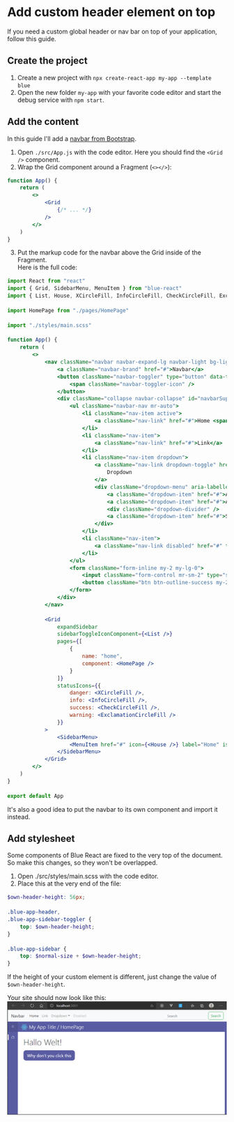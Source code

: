 # Add custom header element on top

If you need a custom global header or nav bar on top of your application, follow this guide.

## Create the project
1. Create a new project with `npx create-react-app my-app --template blue`
2. Open the new folder `my-app` with your favorite code editor and start the debug service with `npm start`.


## Add the content

In this guide I'll add a [navbar from Bootstrap](https://getbootstrap.com/docs/4.5/components/navbar/). 
1. Open `./src/App.js` with the code editor. Here you should find the `<Grid />` component.
2. Wrap the Grid component around a Fragment (`<></>`):
```jsx
function App() {
    return (
        <>
            <Grid
                {/* ... */}
            />
        </>
    )
}
```
3. Put the markup code for the navbar above the Grid inside of the Fragment.\
Here is the full code:

```jsx
import React from "react"
import { Grid, SidebarMenu, MenuItem } from "blue-react"
import { List, House, XCircleFill, InfoCircleFill, CheckCircleFill, ExclamationCircleFill } from "react-bootstrap-icons"

import HomePage from "./pages/HomePage"

import "./styles/main.scss"

function App() {
    return (
        <>
            <nav className="navbar navbar-expand-lg navbar-light bg-light">
                <a className="navbar-brand" href="#">Navbar</a>
                <button className="navbar-toggler" type="button" data-toggle="collapse" data-target="#navbarSupportedContent" aria-controls="navbarSupportedContent" aria-expanded="false" aria-label="Toggle navigation">
                    <span className="navbar-toggler-icon" />
                </button>
                <div className="collapse navbar-collapse" id="navbarSupportedContent">
                    <ul className="navbar-nav mr-auto">
                        <li className="nav-item active">
                            <a className="nav-link" href="#">Home <span className="sr-only">(current)</span></a>
                        </li>
                        <li className="nav-item">
                            <a className="nav-link" href="#">Link</a>
                        </li>
                        <li className="nav-item dropdown">
                            <a className="nav-link dropdown-toggle" href="#" id="navbarDropdown" role="button" data-toggle="dropdown" aria-haspopup="true" aria-expanded="false">
                                Dropdown
                            </a>
                            <div className="dropdown-menu" aria-labelledby="navbarDropdown">
                                <a className="dropdown-item" href="#">Action</a>
                                <a className="dropdown-item" href="#">Another action</a>
                                <div className="dropdown-divider" />
                                <a className="dropdown-item" href="#">Something else here</a>
                            </div>
                        </li>
                        <li className="nav-item">
                            <a className="nav-link disabled" href="#" tabIndex={-1} aria-disabled="true">Disabled</a>
                        </li>
                    </ul>
                    <form className="form-inline my-2 my-lg-0">
                        <input className="form-control mr-sm-2" type="search" placeholder="Search" aria-label="Search" />
                        <button className="btn btn-outline-success my-2 my-sm-0" type="submit">Search</button>
                    </form>
                </div>
            </nav>

            <Grid
                expandSidebar
                sidebarToggleIconComponent={<List />}
                pages={[
                    {
                        name: "home",
                        component: <HomePage />
                    }
                ]}
                statusIcons={{
                    danger: <XCircleFill />,
                    info: <InfoCircleFill />,
                    success: <CheckCircleFill />,
                    warning: <ExclamationCircleFill />
                }}
            >
                <SidebarMenu>
                    <MenuItem href="#" icon={<House />} label="Home" isHome />
                </SidebarMenu>
            </Grid>
        </>
    )
}

export default App
```

It's also a good idea to put the navbar to its own component and import it instead.


## Add stylesheet
Some components of Blue React are fixed to the very top of the document. So make this changes, so they won't be overlapped.
1. Open ./src/styles/main.scss with the code editor.
2. Place this at the very end of the file:
```scss
$own-header-height: 56px;

.blue-app-header,
.blue-app-sidebar-toggler {
    top: $own-header-height;
}

.blue-app-sidebar {
    top: $normal-size + $own-header-height;
}
```
If the height of your custom element is different, just change the value of `$own-header-height`.

Your site should now look like this:
![Blue React app with custom content at top](./assets/custom-global-header-01.png)